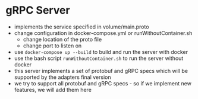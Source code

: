 # gRPC Server

* implements the service specified in volume/main.proto
* change configuration in docker-compose.yml or runWithoutContainer.sh
  * change location of the proto file
  * change port to listen on
* use ```docker-compose up --build``` to build and run the server with docker
* use the bash script ```runWithoutContainer.sh``` to run the server without docker
* this server implements a set of protobuf and gRPC specs which will be supported by the adapters final version
* we try to support all protobuf and gRPC specs - so if we implement new features, we will add them here

